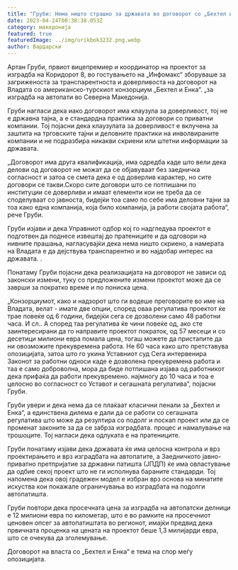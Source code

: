 ```yaml
---
title: "Груби: Нема ништо страшно за државата во договорот со „Бехтел и Енка“"
date: 2023-04-24T00:38:38.053Z
category: македонија
featured: true
featuredImage: ../img/urikbok3232.png.webp
author: Вардарски
---
```


Артан Груби, првиот вицепремиер и координатор на проектот за изградба на Коридорот 8, во гостувањето на „Инфомакс“ зборуваше за загриженоста за транспарентноста и доверливоста на договорот на Владата со американско-турскиот конзорциум „Бехтел и Енка“. „за изградба на автопати во Северна Македонија.

Груби нагласи дека иако договорот има клаузула за доверливост, тој не е државна тајна, а е стандардна практика за договори со приватни компании. Тој појасни дека клаузулата за доверливост е вклучена за заштита на трговските тајни и деловните практики на инволвираните компании и не подразбира никакви скриени или штетни информации за државата.

„Договорот има друга квалификација, има одредба каде што вели дека делови од договорот не можат да се објавуваат без заедничка согласност и затоа се смета дека е од доверлив карактер, но сите договори се такви.Скоро сите договори што се потпишани по институции се доверливи и имаат елементи кои не треба да се споделуваат со јавноста, бидејќи тоа само по себе има деловни тајни за тоа како една компанија, која било компанија, ја работи својата работа“, рече Груби.

Груби изјави и дека Управниот одбор кој го надгледува проектот е подготвен да поднесе извештај до пратениците и да одговори на нивните прашања, нагласувајќи дека нема ништо скриено, а намерата на Владата е да дејствува транспарентно и во најдобар интерес на државата. .

Понатаму Груби појасни дека реализацијата на договорот не зависи од законски измени, туку со предложените измени проектот може да се заврши за пократко време и по пониска цена.

„Конзорциумот, како и надзорот што ги водеше преговорите во име на Владата, велат - имате две опции, според оваа регулатива проектот ќе трае повеќе од 6 години, бидејќи сега се дозволени само 48 работни часа. И сл.. А според таа регулатива ќе чини повеќе од, ако сте заинтересирани да го направите проектот пократок, од 57 месеци и со десетици милиони евра помала цена, тогаш можете да пристапите да ни овозможите прекувремена работа. Не 60 часа како што претставува опозицијата, затоа што го укина Уставниот суд Сега интервенира Законот за работни односи каде е дозволена прекувремена работа и таа е само доброволна, мора да биде потпишана изјава од работникот дека прифаќа да работи прекувремено. најмногу до 10 часа и тоа е целосно во согласност со Уставот и сегашната регулатива“, појасни Груби.

Груби увери и дека нема да се плаќаат класични пенали за „Бехтел и Енка“, а единствена дилема е дали да се работи со сегашната регулатива што може да резултира со подолг и поскап проект или да се променат законите за да се забрза изградбата. процес и намалување на трошоците. Тој нагласи дека одлуката е на пратениците.

Груби понатаму изјави дека државата ќе има целосна контрола и врз проектирањето и врз изградбата на автопатите, а Заедничкото јавно-приватно претпријатие за државни патишта (ЈПДП) ќе има овластување да одбие секој проект што не ги исполнува бараните стандарди. Тој напомена дека овој градежен модел е избран врз основа на минатите искуства кои покажале ограничувања во изградбата на подолги автопатишта.

Груби повтори дека просечната цена за изградба на автопатски делници е 12 милиони евра по километар, што е во рамките на просечниот ценовен опсег за автопатиштата во регионот, имајќи предвид дека првичната проценка на цената на проектот беше 1,3 милијарди евра, што се очекува да зголемување.

Договорот на власта со „Бехтел и Енка“ е тема на спор меѓу опозицијата.
